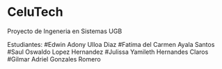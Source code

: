 # CeluTech
Proyecto de Ingeneria en Sistemas UGB

Estudiantes:
#Edwin Adony Ulloa Diaz
#Fatima del Carmen Ayala Santos
#Saul Oswaldo Lopez Hernandez
#Julissa Yamileth Hernandes Claros
#Gilmar Adriel Gonzales Romero
